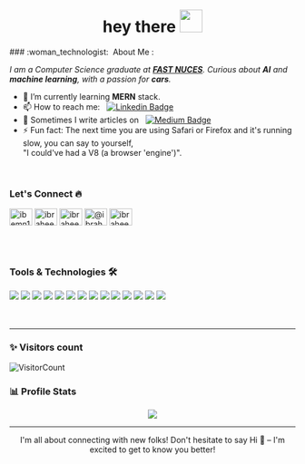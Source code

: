<h1 align="center">hey there <img src="https://media.giphy.com/media/hvRJCLFzcasrR4ia7z/giphy.gif" width="40"></h1>
### :woman_technologist: &nbsp;About Me :
<p>
  <em>
    I am a Computer Science graduate at <a href="https://www.nu.edu.pk/"> <b>FAST NUCES</b></a>.  
    Curious about <b>AI</b> and <b>machine learning</b>, with a passion for <b>cars</b>.
  </em>  
</p>

- 🌱 I’m currently learning <b>MERN</b> stack.
- 📫 How to reach me: &nbsp; [![Linkedin Badge](https://img.shields.io/badge/-ibraheemn13-blue?style=flat&logo=Linkedin&logoColor=white)](https://www.linkedin.com/in/ibraheemn13)
- 📝 Sometimes I write articles on &nbsp; [![Medium Badge](https://img.shields.io/badge/Medium-000000.svg?style=for-the-badge&logo=Medium&logoColor=white)](https://medium.com/@ibraheemn13)
- ⚡ Fun fact: The next time you are using Safari or Firefox and it's running slow, you can say to yourself,<br>"I could've had a V8 (a browser 'engine')". 

<br>

### Let's Connect 🔥
<p align="left">
<a href="https://twitter.com/ibemn13" target="blank"><img align="center" src="https://raw.githubusercontent.com/rahuldkjain/github-profile-readme-generator/master/src/images/icons/Social/twitter.svg" alt="ibemn13" height="30" width="40" /></a>
<a href="https://linkedin.com/in/ibraheemn13" target="blank"><img align="center" src="https://raw.githubusercontent.com/rahuldkjain/github-profile-readme-generator/master/src/images/icons/Social/linked-in-alt.svg" alt="ibraheemn13" height="30" width="40" /></a>
<a href="https://instagram.com/ibraheemn13" target="blank"><img align="center" src="https://raw.githubusercontent.com/rahuldkjain/github-profile-readme-generator/master/src/images/icons/Social/instagram.svg" alt="ibraheemn13" height="30" width="40" /></a>
<a href="https://medium.com/@ibraheemn13" target="blank"><img align="center" src="https://raw.githubusercontent.com/rahuldkjain/github-profile-readme-generator/master/src/images/icons/Social/medium.svg" alt="@ibraheemn13" height="30" width="40" /></a>
<a href="https://www.leetcode.com/ibraheemn13" target="blank"><img align="center" src="https://raw.githubusercontent.com/rahuldkjain/github-profile-readme-generator/master/src/images/icons/Social/leet-code.svg" alt="ibraheemn13" height="30" width="40" /></a>
</p>
<br><br>

### Tools & Technologies 🛠

<div>
<img src="https://img.shields.io/badge/C%2B%2B-00599C?style=for-the-badge&logo=c%2B%2B&logoColor=white" />
<img src="https://img.shields.io/badge/Python-3776AB.svg?style=for-the-badge&logo=Python&logoColor=white">
<img src="https://img.shields.io/badge/JavaScript-F7DF1E?style=for-the-badge&logo=javascript&logoColor=white" />
<img src="https://img.shields.io/badge/Matplotlib-%23ffffff.svg?style=for-the-badge&logo=Matplotlib&logoColor=black" />
<img src="https://img.shields.io/badge/scikit--learn-%23F7931E.svg?style=for-the-badge&logo=scikit-learn&logoColor=white" />
<img src="https://img.shields.io/badge/Node.js-339933.svg?style=for-the-badge&logo=nodedotjs&logoColor=white">
<img src="https://img.shields.io/badge/r-%23276DC3.svg?style=for-the-badge&logo=r&logoColor=white" />
<img src="https://img.shields.io/badge/MongoDB-%234ea94b.svg?style=for-the-badge&logo=mongodb&logoColor=white" />
<img src="https://img.shields.io/badge/Git-F05032?style=for-the-badge&logo=git&logoColor=white" />
<img src="https://img.shields.io/badge/jira-%230A0FFF.svg?style=for-the-badge&logo=jira&logoColor=white" />
<img src="https://img.shields.io/badge/Ubuntu-E95420?style=for-the-badge&logo=ubuntu&logoColor=white" />
<img src="https://img.shields.io/badge/Adobe%20Illustrator-FF9A00.svg?style=for-the-badge&logo=Adobe-Illustrator&logoColor=white">
<img src="https://img.shields.io/badge/Adobe_Photoshop-00aeff?style=for-the-badge&logo=Adobe%20photoshop&logoColor=white"/>
<img src="https://img.shields.io/badge/Figma-F24E1E.svg?style=for-the-badge&logo=Figma&logoColor=white">
</div>
<br><br>


-----------------------------------------------------------------------------------------------------------------------------------------------------------------------
### ✨ Visitors count

![VisitorCount](https://profile-counter.glitch.me/{ibraheemn13}/count.svg)

### 📊 Profile Stats
<div align="center">
<img align="center"  src="https://github-readme-stats.vercel.app/api/top-langs/?username=iem-saad&theme=dark&layout=compact&langs_count=20&hide_title=true"/>
</div>

-----------------------------------------------------------------------------------------------------------------------------------------------------------------------
<p align="center">I'm all about connecting with new folks! Don't hesitate to say Hi 👋 – I'm excited to get to know you better!</p>
  
